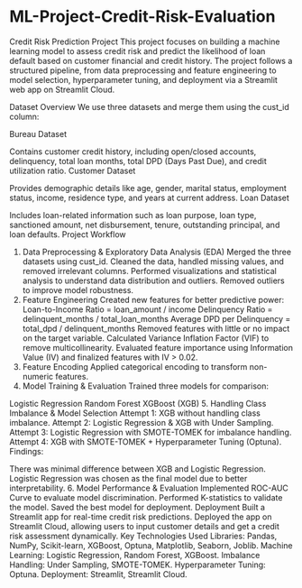 # ML-Project-Credit-Risk-Evaluation
Credit Risk Prediction Project
This project focuses on building a machine learning model to assess credit risk and predict the likelihood of loan default based on customer financial and credit history. The project follows a structured pipeline, from data preprocessing and feature engineering to model selection, hyperparameter tuning, and deployment via a Streamlit web app on Streamlit Cloud.

Dataset Overview
We use three datasets and merge them using the cust_id column:

Bureau Dataset

Contains customer credit history, including open/closed accounts, delinquency, total loan months, total DPD (Days Past Due), and credit utilization ratio.
Customer Dataset

Provides demographic details like age, gender, marital status, employment status, income, residence type, and years at current address.
Loan Dataset

Includes loan-related information such as loan purpose, loan type, sanctioned amount, net disbursement, tenure, outstanding principal, and loan defaults.
Project Workflow
1. Data Preprocessing & Exploratory Data Analysis (EDA)
Merged the three datasets using cust_id.
Cleaned the data, handled missing values, and removed irrelevant columns.
Performed visualizations and statistical analysis to understand data distribution and outliers.
Removed outliers to improve model robustness.
2. Feature Engineering
Created new features for better predictive power:
Loan-to-Income Ratio = loan_amount / income
Delinquency Ratio = delinquent_months / total_loan_months
Average DPD per Delinquency = total_dpd / delinquent_months
Removed features with little or no impact on the target variable.
Calculated Variance Inflation Factor (VIF) to remove multicollinearity.
Evaluated feature importance using Information Value (IV) and finalized features with IV > 0.02.
3. Feature Encoding
Applied categorical encoding to transform non-numeric features.
4. Model Training & Evaluation
Trained three models for comparison:

Logistic Regression
Random Forest
XGBoost (XGB)
5. Handling Class Imbalance & Model Selection
Attempt 1: XGB without handling class imbalance.
Attempt 2: Logistic Regression & XGB with Under Sampling.
Attempt 3: Logistic Regression with SMOTE-TOMEK for imbalance handling.
Attempt 4: XGB with SMOTE-TOMEK + Hyperparameter Tuning (Optuna).
Findings:

There was minimal difference between XGB and Logistic Regression.
Logistic Regression was chosen as the final model due to better interpretability.
6. Model Performance & Evaluation
Implemented ROC-AUC Curve to evaluate model discrimination.
Performed K-statistics to validate the model.
Saved the best model for deployment.
Deployment
Built a Streamlit app for real-time credit risk predictions.
Deployed the app on Streamlit Cloud, allowing users to input customer details and get a credit risk assessment dynamically.
Key Technologies Used
Libraries: Pandas, NumPy, Scikit-learn, XGBoost, Optuna, Matplotlib, Seaborn, Joblib.
Machine Learning: Logistic Regression, Random Forest, XGBoost.
Imbalance Handling: Under Sampling, SMOTE-TOMEK.
Hyperparameter Tuning: Optuna.
Deployment: Streamlit, Streamlit Cloud.
